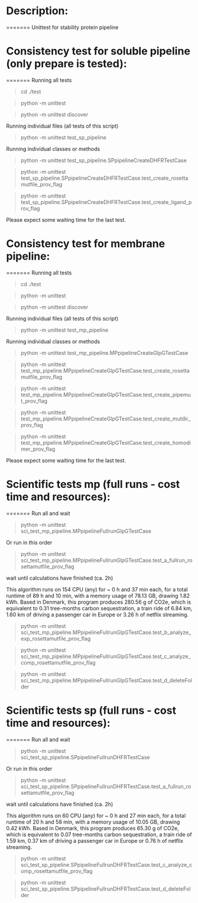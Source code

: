 # Description:
=======
Unittest for stability protein pipeline

# Consistency test for soluble pipeline (only prepare is tested):
=======
Running all tests 
> cd ./test

> python -m unittest

> python -m unittest discover

Running individual files (all tests of this script)
> python -m unittest test_sp_pipeline

Running individual classes or methods
> python -m unittest test_sp_pipeline.SPpipelineCreateDHFRTestCase

> python -m unittest test_sp_pipeline.SPpipelineCreateDHFRTestCase.test_create_rosettamutfile_prov_flag

> python -m unittest test_sp_pipeline.SPpipelineCreateDHFRTestCase.test_create_ligand_prov_flag

Please expect some waiting time for the last test.


# Consistency test for membrane pipeline:
=======
Running all tests 
> cd ./test

> python -m unittest

> python -m unittest discover

Running individual files (all tests of this script)
> python -m unittest test_mp_pipeline

Running individual classes or methods
> python -m unittest test_mp_pipeline.MPpipelineCreateGlpGTestCase

> python -m unittest test_mp_pipeline.MPpipelineCreateGlpGTestCase.test_create_rosettamutfile_prov_flag

> python -m unittest test_mp_pipeline.MPpipelineCreateGlpGTestCase.test_create_pipemut_prov_flag

> python -m unittest test_mp_pipeline.MPpipelineCreateGlpGTestCase.test_create_mutdir_prov_flag

> python -m unittest test_mp_pipeline.MPpipelineCreateGlpGTestCase.test_create_homodimer_prov_flag

Please expect some waiting time for the last test.


# Scientific tests mp (full runs - cost time and resources):
=======
Run all and wait
> python -m unittest sci_test_mp_pipeline.MPpipelineFullrunGlpGTestCase

Or run in this order
> python -m unittest sci_test_mp_pipeline.MPpipelineFullrunGlpGTestCase.test_a_fullrun_rosettamutfile_prov_flag

wait until calculations have finished (ca. 2h)


This algorithm runs on 154 CPU (any) for ~ 0 h and 37 min each, for a total runtime of 89 h and 10 min, with a memory usage of 78.13 GB, drawing 1.82 kWh. Based in Denmark, this program produces 280.56 g of CO2e, which is equivalent to 0.31 tree-months carbon sequestration, a train ride of 6.84 km, 1.60 km of driving a passenger car in Europe or 3.26 h of netflix streaming.

> python -m unittest sci_test_mp_pipeline.MPpipelineFullrunGlpGTestCase.test_b_analyze_exp_rosettamutfile_prov_flag

> python -m unittest sci_test_mp_pipeline.MPpipelineFullrunGlpGTestCase.test_c_analyze_comp_rosettamutfile_prov_flag

> python -m unittest sci_test_mp_pipeline.MPpipelineFullrunGlpGTestCase.test_d_deleteFolder


# Scientific tests sp (full runs - cost time and resources):
=======
Run all and wait
> python -m unittest sci_test_sp_pipeline.SPpipelineFullrunDHFRTestCase

Or run in this order

> python -m unittest sci_test_sp_pipeline.SPpipelineFullrunDHFRTestCase.test_a_fullrun_rosettamutfile_prov_flag

wait until calculations have finished (ca. 2h)


This algorithm runs on 60 CPU (any) for ~ 0 h and 27 min each, for a total runtime of 20 h and 58 min, with a memory usage of 10.05 GB, drawing 0.42 kWh. Based in Denmark, this program produces 65.30 g of CO2e, which is equivalent to 0.07 tree-months carbon sequestration, a train ride of 1.59 km, 0.37 km of driving a passenger car in Europe or 0.76 h of netflix streaming.

> python -m unittest sci_test_sp_pipeline.SPpipelineFullrunDHFRTestCase.test_c_analyze_comp_rosettamutfile_prov_flag

> python -m unittest sci_test_sp_pipeline.SPpipelineFullrunDHFRTestCase.test_d_deleteFolder
